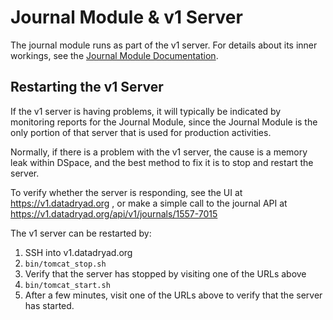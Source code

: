 Journal Module & v1 Server
==========================

The journal module runs as part of the v1 server. For details about
its inner workings, see the [Journal Module Documentation](../apis/jounals.md).

Restarting the v1 Server
------------------------

If the v1 server is having problems, it will typically be indicated by
monitoring reports for the Journal Module, since the Journal Module is
the only portion of that server that is used for production
activities.

Normally, if there is a problem with the v1 server, the cause is a
memory leak within DSpace, and the best method to fix it is to stop
and restart the server.

To verify whether the server is responding, see the UI
at https://v1.datadryad.org , or make a simple call to the journal API
at https://v1.datadryad.org/api/v1/journals/1557-7015

The v1 server can be restarted by:
1. SSH into v1.datadryad.org
2. `bin/tomcat_stop.sh`
3. Verify that the server has stopped by visiting one of the URLs above
4. `bin/tomcat_start.sh`
5. After a few minutes, visit one of the URLs above to verify that the
   server has started.
